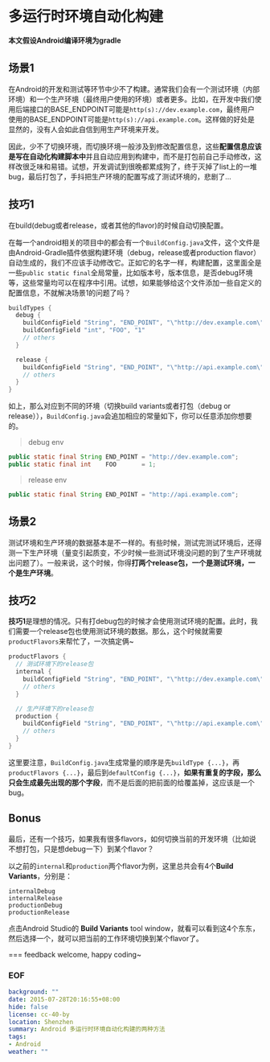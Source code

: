 多运行时环境自动化构建
===

**本文假设Android编译环境为gradle**

## 场景1
在Android的开发和测试等环节中少不了构建。通常我们会有一个测试环境（内部环境）和一个生产环境（最终用户使用的环境）或者更多。比如，在开发中我们使用后端接口的BASE_ENDPOINT可能是``http(s)://dev.example.com``，最终用户使用的BASE_ENDPOINT可能是``http(s)://api.example.com``。这样做的好处是显然的，没有人会如此自信到用生产环境来开发。

因此，少不了切换环境，而切换环境一般涉及到修改配置信息，这些**配置信息应该是写在自动化构建脚本中**并且自动应用到构建中，而不是打包前自己手动修改，这样改很乏味和易错。试想，开发调试到很晚都累成狗了，终于灭掉了list上的一堆bug，最后打包了，手抖把生产环境的配置写成了测试环境的，悲剧了...

## 技巧1
在build(debug或者release，或者其他的flavor)的时候自动切换配置。

在每一个android相关的项目中的都会有一个``BuildConfig.java``文件，这个文件是由Android-Gradle插件依据构建环境（debug，release或者production flavor）自动生成的，我们不应该手动修改它。正如它的名字一样，构建配置，这里面全是一些``public static final``全局常量，比如版本号，版本信息，是否debug环境等，这些常量均可以在程序中引用。试想，如果能够给这个文件添加一些自定义的配置信息，不就解决场景1的问题了吗？

```groovy
buildTypes {
  debug {
    buildConfigField "String", "END_POINT", "\"http://dev.example.com\""
    buildConfigField "int", "FOO", "1"
    // others
  }

  release {
    buildConfigField "String", "END_POINT", "\"http://api.example.com\""
    // others
  }
}
```

如上，那么对应到不同的环境（切换build variants或者打包（debug or release）），``BuildConfig.java``会追加相应的常量如下，你可以任意添加你想要的。

> debug env

```java
public static final String END_POINT = "http://dev.example.com";
public static final int    FOO       = 1;
```

> release env

```java
public static final String END_POINT = "http://api.example.com";
```

## 场景2
测试环境和生产环境的数据基本是不一样的。有些时候，测试完测试环境后，还得测一下生产环境（量变引起质变，不少时候一些测试环境没问题的到了生产环境就出问题了）。一般来说，这个时候，你得**打两个release包，一个是测试环境，一个是生产环境**。

## 技巧2
**技巧1**是理想的情况。只有打debug包的时候才会使用测试环境的配置。此时，我们需要一个release包也使用测试环境的数据。那么，这个时候就需要``productFlavors``来帮忙了，一次搞定俩~

```groovy
productFlavors {
  // 测试环境下的release包
  internal {
    buildConfigField "String", "END_POINT", "\"http://dev.example.com\""
    // others
  }

  // 生产环境下的release包
  production {
    buildConfigField "String", "END_POINT", "\"http://api.example.com\""
    // others
  }
}
```

这里要注意，``BuildConfig.java``生成常量的顺序是先``buildType {...}``，再``productFlavors {...}``，最后到``defaultConfig {...}``，**如果有重复的字段，那么只会生成最先出现的那个字段**，而不是后面的把前面的给覆盖掉，这应该是一个bug。

## Bonus
最后，还有一个技巧，如果我有很多flavors，如何切换当前的开发环境（比如说不想打包，只是想debug一下）到某个flavor？

以之前的``internal``和``production``两个flavor为例，这里总共会有4个**Build Variants**，分别是：

```
internalDebug
internalRelease
productionDebug
productionRelease
```

点击Android Studio的 **Build Variants** tool window，就看可以看到这4个东东，然后选择一个，就可以把当前的工作环境切换到某个flavor了。

===
feedback welcome, happy coding~

### EOF
```yaml
background: ""
date: 2015-07-28T20:16:55+08:00
hide: false
license: cc-40-by
location: Shenzhen
summary: Android 多运行时环境自动化构建的两种方法
tags:
- Android
weather: ""
```
